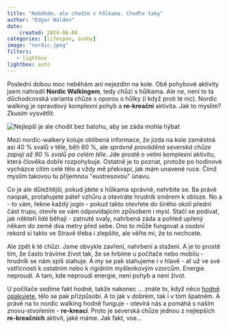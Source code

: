 ```yaml
---
title: "Neběhám, ale chodím s hůlkama. Choďte taky"
author: "Edgar Walden"
date:
    created: 2024-06-04
categories: [lifespan, úvahy]
image: "nordic.jpeg"
filters:
   - lightbox
lightbox: auto
---
```


Poslední dobou moc neběhám ani nejezdím na kole. Obě pohybové aktivity jsem nahradil **Nordic Walkingem**, tedy chůzí s hůlkama. Ale ne, není to ta důchodcovská varianta chůze s oporou o hůlky (i když proti té nic). <!-- more -->Nordic walking je opravdový komplexní pohyb a **re-kreační** aktivita. Jak to myslím? Zkusím vysvětlit: 

![Nejlepší je ale chodit bez batohu, aby se záda mohla hýbat](/img/nordic.jpeg)

Mezi nordic-walkery koluje oblíbená informace, že jízda na kole zaměstná asi 40 % svalů v těle, běh 60 %, ale *správně prováděná severská chůze zapojí až 90 % svalů po celém těle*. Jde prostě o velmi komplexní aktivitu, která člověka dobře rozpohybuje. Ostatně je to poznat, protože po hodinové vycházce cítím celé tělo a vždy mě překvapí, jak mám unavené ruce. Čímž myslím takovou tu příjemnou "eustresovou" únavu. 

Co je ale důležitější, pokud jdete s hůlkama správně, nehrbíte se. Ba právě naopak, protahujete páteř vzhůru a otevíráte hrudník směrem k obloze. No a - to vám, řekne každý jogín - pokud takto otevřete do širého okolí přední část trupu, otevře se vám odpovídajícím způsobem i mysl. Stačí se podívat, jak někteří lidé běhají - zatnuté svaly, nahrbená záda a pohled upřený někam do země dva metry před sebe. Ono to může fungovat a osobní rekord si takto ve Stravě třeba i zlepšíte, ale věřte mi, že to nechcete. 

Ale zpět k té chůzi. Jsme obvykle zavření, nahrbení a stažení. A je to prostě tím, že často trávíme život tak, že se hrbíme u počítače nebo mobilu - hrudník se nám spíš stahuje. A my se pak stahujeme i v hlavě - ať už ve své vstřícnosti k ostatním nebo k rigidním myšlenkovým vzorcům. Energie neproudí. A tam, kde neproudí energie, není pohyb a není život. 

U počítače sedíme fakt hodně, takže nakonec ... znáte to, když něco [hodně opakujete](https://movequietly.eu/posts/davejte-pozor-na-to-co-opakujete/), tělo se pak přizpůsobí. A to jak v dobrém, tak i v tom špatném.  A právě na to nordic walking hodně funguje - otevírá nás a pomáhá s naším znovu-stvořením - **re-kreací**. Proto je severská chůze jednou z nejlepších **re-kreačních** aktivit, jaké máme. Jak fakt, voe...